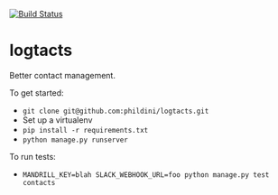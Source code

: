 [![Build Status](https://travis-ci.org/phildini/logtacts.svg)](https://travis-ci.org/phildini/logtacts)

logtacts
========

Better contact management.

To get started:
 - `git clone git@github.com:phildini/logtacts.git`
 - Set up a virtualenv
 - `pip install -r requirements.txt`
 - `python manage.py runserver`

To run tests:
 - `MANDRILL_KEY=blah SLACK_WEBHOOK_URL=foo python manage.py test contacts`

